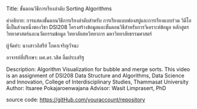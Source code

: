 Title: ขั้นตอนวิธีการเรียงลำดับ Sorting Algorithms

คำอธิบาย: การแสดงขั้นตอนวิธีการเรียงลำดับสำหรับ การเรียงแบบฟองสบู่และการเรียงแบบร่วม วิดีโอนี้เป็นส่วนหนึ่งของวิชา DSI208 โครงสร้างข้อมูลและขั้นตอนวิธีสำหรับการวิเคราะห์ข้อมูล หลักสูตรวิทยาศาสตร์และนวัตกรรมข้อมูล วิทยาลัยสหวิทยาการ มหาวิทยาลัยธรรมศาสตร์

ผู้จัดทำ: นางสาวอิสรีย์ โภคาเจริญวัจนะ

อาจารย์ที่ปรึกษา: ผศ.ดร.วสิศ ลิ้มประเสริฐ

Description: Algorithm Visualization for bubble and merge sorts. This video is an assignment of DSI208 Data Structure and Algorithms, Data Science and Innovation, College of Interdisciplinary Studies, Thammasat University
Author: Itsaree Pokajaroenwajana
Advisor: Wasit Limprasert, PhD

source code: https://gitHub.com/youraccount/repository
